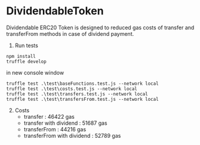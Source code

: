 # DividendableToken
Dividendable ERC20 Token is designed to reduced gas costs of transfer and transferFrom methods in case of dividend payment.

1. Run tests
```
npm install
truffle develop 
```
in new console window 
```
truffle test .\test\baseFunctions.test.js --network local
truffle test .\test\costs.test.js --network local
truffle test .\test\transfers.test.js --network local
truffle test .\test\transfersFrom.test.js --network local
 ```

2. Costs 
    * transfer : 46422 gas
    * transfer with dividend : 51687 gas
    * transferFrom : 44216 gas
    * transferFrom with dividend : 52789 gas

